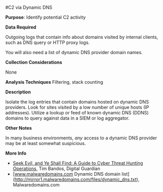 #C2 via Dynamic DNS 

**Purpose**: Identify potential C2 activity

**Data Required**

Outgoing logs that contain info about domains
visited by internal clients, such as DNS query or HTTP proxy logs.

You will also need a list of dynamic DNS provider domain names.

**Collection Considerations**

None

**Analysis Techniques**
Filtering, stack counting

**Description**

Isolate the log entries that contain domains hosted on dynamic DNS
providers.  Look for sites visited by a low number of unique hosts (IP
addresses). Utilize a lookup or feed of known dynamic DNS (DDNS) domains
to query against data in a SIEM or log aggregator. 

**Other Notes**

In many business environments, _any_ access to a dynamic DNS provider
may be at least somewhat suspicious.

**More Info**

- [Seek Evil, and Ye Shall Find: A Guide to Cyber Threat Hunting Operations](https://digitalguardian.com/blog/seek-evil-and-ye-shall-find-guide-cyber-threat-hunting-operations), Tim Bandos, Digital Guardian
- [www.malwaredomains.com Dynamic DNS domain list] (http://mirror1.malwaredomains.com/files/dynamic_dns.txt), Malwaredomains.com

